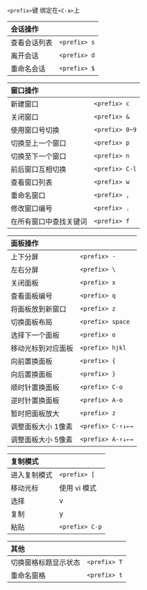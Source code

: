 `<prefix>`键 绑定在`<C-a>`上

|会话操作    |            |
|:-----------|------------|
|查看会话列表|`<prefix> s`|
|离开会话    |`<prefix> d`|
|重命名会话  |`<prefix> $`|

|窗口操作              |              |
|:---------------------|--------------|
|新建窗口              |`<prefix> c`  |
|关闭窗口              |`<prefix> &`  |
|使用窗口号切换        |`<prefix> 0~9`|
|切换至上一个窗口      |`<prefix> p`  |
|切换至下一个窗口      |`<prefix> n`  |
|前后窗口互相切换      |`<prefix> C-l`|
|查看窗口列表          |`<prefix> w`  |
|重命名窗口            |`<prefix> ,`  |
|修改窗口编号          |`<prefix> .`  |
|在所有窗口中查找关键词|`<prefix> f`  |

|面板操作           |                 |
|:------------------|-----------------|
|上下分屏           |`<prefix> -`     |
|左右分屏           |`<prefix> \`     |
|关闭面板           |`<prefix> x`     |
|查看面板编号       |`<prefix> q`     |
|将面板放到新窗口   |`<prefix> z`     |
|切换面板布局       |`<prefix> space` |
|选择下一个面板     |`<prefix> o`     |
|移动光标到对应面板 |`<prefix> hjkl`  |
|向前置换面板       |`<prefix> {`     |
|向后置换面板       |`<prefix> }`     |
|顺时针置换面板     |`<prefix> C-o`   |
|逆时针置换面板     |`<prefix> A-o`   |
|暂时把面板放大     |`<prefix> z`     |
|调整面板大小 1像素 |`<prefix> C-↑↓←→`|
|调整面板大小 5像素 |`<prefix> A-↑↓←→`|

|复制模式     |              |
|:------------|--------------|
|进入复制模式 |`<prefix> [`  |
|移动光标     |使用 vi 模式  |
|选择         |v             |
|复制         |y             |
|粘贴         |`<prefix> C-p`|

|其他                |            |
|:-------------------|------------|
|切换窗格标题显示状态|`<prefix> T`|
|重命名窗格          |`<prefix> t`|
